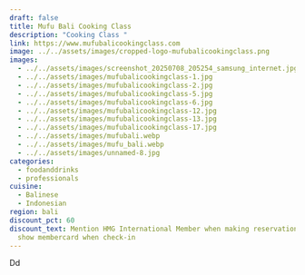 ```yaml
---
draft: false
title: Mufu Bali Cooking Class
description: "Cooking Class "
link: https://www.mufubalicookingclass.com
image: ../../assets/images/cropped-logo-mufubalicookingclass.png
images:
  - ../../assets/images/screenshot_20250708_205254_samsung_internet.jpg
  - ../../assets/images/mufubalicookingclass-1.jpg
  - ../../assets/images/mufubalicookingclass-2.jpg
  - ../../assets/images/mufubalicookingclass-5.jpg
  - ../../assets/images/mufubalicookingclass-6.jpg
  - ../../assets/images/mufubalicookingclass-12.jpg
  - ../../assets/images/mufubalicookingclass-13.jpg
  - ../../assets/images/mufubalicookingclass-17.jpg
  - ../../assets/images/mufubali.webp
  - ../../assets/images/mufu_bali.webp
  - ../../assets/images/unnamed-8.jpg
categories:
  - foodanddrinks
  - professionals
cuisine:
  - Balinese
  - Indonesian
region: bali
discount_pct: 60
discount_text: Mention HMG International Member when making reservations and
  show membercard when check-in
---
```

Dd

